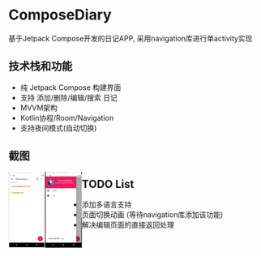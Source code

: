 # ComposeDiary
基于Jetpack Compose开发的日记APP, 采用navigation库进行单activity实现

## 技术栈和功能
* 纯 Jetpack Compose 构建界面   
* 支持 添加/删除/编辑/搜索 日记
* MVVM架构
* Kotlin协程/Room/Navigation
* 支持夜间模式(自动切换)

## 截图
<img src="img/ss-1.png" align="left" height="150">
<img src="img/ss-2.png" align="left" height="150">


## TODO List
* 添加多语言支持
* 页面切换动画 (等待navigation库添加该功能)
* 解决编辑页面的直接返回处理
